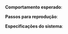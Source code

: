 **Comportamento esperado**:


**Passos para reprodução**:


**Especificações do sistema**:

<!-- Gosta do limarka? Por favor considere contribuir com o nosso projeto:
👉  https://opencollective.com/limarka/donate -->

